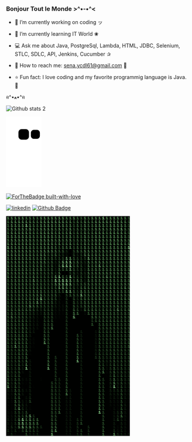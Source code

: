 
### Bonjour Tout le Monde >^•-•^<


- 🌼 I’m currently working on coding ッ

- 🌺 I’m currently learning IT World ❀

- 💻 Ask me about Java, PostgreSql, Lambda, HTML, JDBC, Selenium, STLC, SDLC, API, Jenkins, Cucumber ✰

- 💌 How to reach me: sena.ycdl61@gmail.com 💟

- ⭐ Fun fact: I love coding and my favorite programmig language is Java.  🐞


ฅ^•ﻌ•^ฅ  





![Github stats 2](https://github-readme-stats.vercel.app/api?username=SenaYcdl&show_icons=true&theme=jolly)


![snake gif](https://github.com/SenaYcdl/SenaYcdl/blob/output/github-contribution-grid-snake.svg)


[![ForTheBadge built-with-love](http://ForTheBadge.com/images/badges/built-with-love.svg)](https://GitHub.com/Naereen/)

[![linkedin](https://img.shields.io/badge/Linkedin-000000?style=for-the-badge&logo=Linkedin&logoColor=white)](https://www.linkedin.com/in/sena-y%C3%BCcedal-98785a233/)
[![Github Badge](https://img.shields.io/badge/-Github-000?style=quare&labelColor=000&logo=Github&logoColor=white&link=link)](link) 

![Alt Text](https://github.com/SenaYcdl/SenaYcdl/blob/main/7fdce2dc9307aff4f5acb88cc06b5904.gif) 



